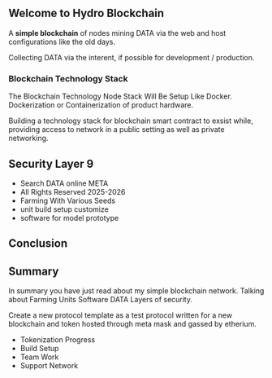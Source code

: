 ## Welcome to Hydro Blockchain

A **simple blockchain** of nodes mining DATA via the web and host configurations 
like the old days.

Collecting DATA via the interent, if possible for development / production.
<p> 
  
  ### Blockchain Technology Stack
  
  The Blockchain Technology Node Stack Will Be Setup Like Docker.
  Dockerization or Containerization of product hardware.
  
  Building a technology stack for blockchain smart contract to exsist while,
  providing access to network in a public setting as well as private networking.
  

  ## Security Layer 9 
  
- Search DATA online META
- All Rights Reserved 2025-2026
- Farming With Various Seeds
- unit build setup customize 
- software for model prototype
 
## Conclusion 

## Summary
In summary you have just read about my simple blockchain network.
Talking about Farming Units Software DATA Layers of security.

Create a new protocol template as a test protocol
written for a new blockchain and token hosted through
meta mask and gassed by etherium.

- Tokenization Progress
- Build Setup
- Team Work
- Support Network
